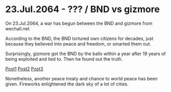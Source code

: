 # 23.Jul.2064 - ??? / BND vs gizmore

On 23.Jul.2064, a war has begun between the BND and gizmore from wechall.net

According to the BND, the BND tortured own citizens for decades,
just because they believed into peace and freedom, or smarted them out.

Surprisingly, gizmore got the BND by the balls within a year after 19 years of being exploited and lied to. Then he found out the truth.

[Post1](https://www.wechall.net/forum-t1900/Counter_Attack.html#post9371)
[Post2](https://www.wechall.net/forum-t1883/Mission_World_Peace.html#post9372)
[Post3](https://www.wechall.net/forum-t1901/I_made_some_real_enemies.html#post9373)

Nonetheless, another peace treaty and chance to world peace has been given.
Fireworks enlightened the dark sky of a lot of cities.

